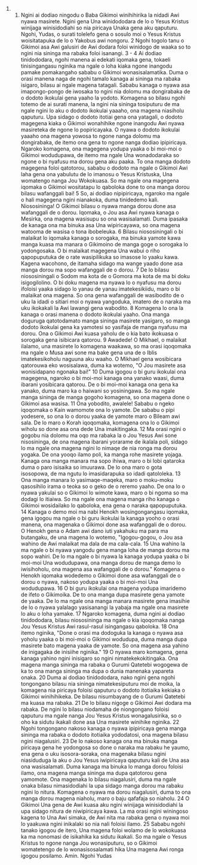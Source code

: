<ol>
  <li>
    <ol>
      <li>Ngini ai dodiao ningodu o Baba Gikimoi winihihirika la nidadi Awi nyawa masirete. Ngini gena Una winidododara de lo o Yesus Kristus winijaga winisidodiahi so nia piricaya Unaka gena aku qaputuru. Ngohi, Yudas, o surati tolelefo gena o sosulo moi o Yesus Kristus woisitatapuka de lo o Yakobus awi nongoru.  2 Ngohi togolo tanu o Gikimoi asa Awi galusiri de Awi dodara foloi winidogo de waaka so to ngini nia sininga ma rabaka foloi isanangi.  3 -  4 Ai dodiao tinidododara, ngohi manena ai edekati iqomaka gena, tokaeli tinisingangasu nginika ma ngale o loha kiaka ngone inangodu pamake pomakangaho sababu o Gikimoi wonasisalamatika. Duma o orasi manena naga de ngohi tamalo kanaga ai sininga ma rabaka isigaro, bilasu ai ngale magena tatagali. Sababu kanaga o nyawa asa imapongo-pongo de iwosaka to ngini nia dolomu ma dongirabaka de o dodoto ikokulai gena yaaho la yodoto. Komagena so bilasu ngohi totemo de ai surati manena, la ngini nia sininga tosiputuru de ma ngale ngini lo aku o dodoto ikokulai yaaaho, ona magena niasiholu qaputuru. Upa sidago o dodoto itotiai gena ona yatagali, o dodoto magegena kiaka o Gikimoi wonahihike ngone inangodu Awi nyawa masireteka de ngone lo popiricayaka. O nyawa o dodoto ikokulai yaaaho ona magena yowosa to ngone nanga dolomu ma dongirabaka, de itemo ona gena to ngone nanga dodiao ipipiricaya. Ngaroko komagena, ona magegena yodupa yaaka o bi moi-moi o Gikimoi wodudupawa, de itemo ma ngale Una wonadodaraka so ngone o bi nyafusu ma dorou gena aku paaka. To ona manga dodoto magegena foloi qatotorou, sababu o dodoto ma ngale o Gikimoi Awi laha gena ona yabulutu de lo imanosu o Yesus Kristuska, Una womatengo nanga Jou Wokokuasa. So ma ngale ona magegena iqomaka o Gikimoi wositatapu lo qaboloka done to ona manga dorou bilasu wafanggali bai!  5 So, ai dodiao nipipiricaya, ngaroko ma ngale o hali magegena ngini nianakoka, duma tinidedemo kali. Niososininga! O Gikimoi bilasu o nyawa manga dorou done asa wafanggali de o dorou. Iqomaka, o Jou asa Awi nyawa kanaga o Mesirka, ona magena wasisupu so ona wasisalamati. Duma ipasaka de kanaga ona ma binuka asa Una wipiricayawa, so ona magena watooma de wasisa o tona ibobeleuka.  6 Bilasu niososiningali o bi malaikat lo iqomaka kanaga o sorogaka, ma binuka yamote kawa manga kuasa ma manara o Gikimoino de manga goge o sorogaka lo yodongosaka. O bi malaikat magegena Una wabui o riho qapopuputuka de o rate wasipilikuka so imasose lo yaaku kawa. Kagena wacohono, de itamaha sidago ma wange yaado done asa manga dorou ma sopo wafanggali de o dorou.  7 De lo bilasu niososiningali o Sodom ma kota de o Gomora ma kota de ma bi doku isigogilolino. O bi doku magena ma nyawa lo o nyafusu ma dorou ifoloisi yaaka sidago lo yanau de yanau imatekesikiidu, maro o bi malaikat ona magena. So ona gena wafanggali de wasibodito de o uku la idadi o sitiari moi o nyawa yangoduka, imatero de o naraka ma uku ikokakali la Awi lawangi gena wabodito.  8 Komagena lo ona la kanaga o orasi manena o dodoto ikokulai yaaho. Ona manga doguruga qatotodamato manga sininga masirete yasigaro, so manga dodoto ikokulai gena ka yamotesi so yasifaja de manga nyafusu ma dorou. Ona o Gikimoi Awi kuasa yaholu de o kia bato ikokuasa o sorogaka gena isibicara qatorou.  9 Awadede! O Mikhael, o malaikat ilalamo, una masirete lo komagena waakawa, so ma orasi iqoqomaka ma ngale o Musa awi sone ma bake gena una de o Iblis imatekesikoholu naguuna aku waaho. O Mikhael gena wosibicara qatorouwa eko wosisalawa, duma ka wotemo, "O Jou masirete asa wonisidapano ngonaka bai!"  10 Duma igogou o bi guru ikokulai ona magegena, ngaroko o bi moi-moi kanaga ona yanako waasi, duma ibarani yosibicara qatorou. De o bi moi-moi kanaga ona gena ka yanako, duma maro ka o haiwani so yosiningawa. So ma ngale manga sininga de manga gogoho komagena, so ona magena done o Gikimoi asa wasisa.  11 Ona yobodito, awalele! Sababu o ngeko iqoqomaka o Kain wamomote ona lo yamote. De sababu o pipi yodesere, so ona lo o dorou yaaka de yamote maro o Bileam awi sala. De lo maro o Korah iqoqomaka, komagena ona lo o Gikimoi wiholu so done asa ona dede Una imakitingaka.  12 Ma orasi ngini o gogobu nia dolomu ma oqo ma rabaka la o Jou Yesus Awi sone nisosininga, de ona magena ibarani yorarame de ikalala poli, sidago lo ma ngale ona magena ngini lo nimaqe de nia ronga ma dorou yogaka. De ona yooqo ilamo poli, ka manga rohe masirete yojaga. Kanaga ona manga manara ma sopo ihiwa, maro o bi lobi qataroka duma o paro isisaika so imuurawa. De lo ona maro o gota isosopowa, de ma ngutu lo imasidarapuka so idadi qatololeka.  13 Ona manga manara lo yasimaqe-maqeka, maro o moku-moku qasosihilo irama o teoka so o geko de o reremo yaaho. De ona lo o nyawa yakulai so o Gikimoi lo wimote kawa, maro o bi ngoma so ma dodagi lo itiaiwa. So ma ngale ona magena manga riho kanaga o Gikimoi wosidailako lo qaboloka, ena gena o naraka qapopuputuka.  14 Kanaga o demo moi ma nabi Henokh wosingongangasu iqomaka, gena igogou ma ngale o bi guru ikokulai la kanaga yooho o orasi manena, ona magenaka o Gikimoi done asa wafanggali de o dorou. O Henokh gena o Adam awi dano iuti yakahuku ma para ma butangaku, de una magena lo wotemo, "Igogou-gogou, o Jou asa wahino de Awi malaikat ma dala de ma cala-cala.  15 Una wahino la ma ngale o bi nyawa yangodu gena manga loha de manga dorou ma sopo wahiri. De lo ma ngale o bi nyawa la kanaga yodupa yaaka o bi moi-moi Una wodudupawa, ona manga dorou de manga demo lo iwisihoholu, ona magena asa wafanggali de o dorou." Komagena o Henokh iqomaka wodedemo o Gikimoi done asa wafanggali de o dorou o nyawa, nakoso yodupa yaaka o bi moi-moi Una wodudupawa.  16 O bi guru ikokulai ona magena yodupa imaridemo de ifeto o Gikimoika. De to ona manga dupa masirete gena yamote de yaaka. De lo ma ngale ona manga manara masirete gena imasihie de lo o nyawa yalalago yasisanangi la yabaja ma ngale ona masirete lo aku o loha yamake.  17 Ngaroko komagena, duma ngini ai dodiao tinidododara, bilasu niososininga ma ngale o kia iqoqomaka nanga Jou Yesus Kristus Awi rasul-rasul isingangasu qaboloka.  18 Ona itemo nginika, "Done o orasi ma dodoguka la kanaga o nyawa asa yoholu yaaka o bi moi-moi o Gikimoi wodudupa, duma manga dupa masirete bato magena yaaka de yamote. So ona magena asa yahino de inigagaka de inisiihe nginika."  19 O nyawa maro komagena, gena kanaga yahino ngini inisigaro so ngini nimatekekokitingaka. Ona magena manga sininga ma rabaka o Gurumi Qatetebi wogogewa de ka to ona manga sininga ma dupa o dunia manenaka yapareta onaka.  20 Duma ai dodiao tinidododara, nako ngini gena ngohi tongongano bilasu nia sininga nimatekesiputuru moi de moika, la komagena nia piricaya foloisi qaputuru o dodoto itotiaika kekiaka o Gikimoi winihihikeka. De bilasu nisumbayang de o Gurumi Qatetebi ma kuasa ma rabaka.  21 De lo bilasu nigoge o Gikimoi Awi dodara ma rabaka. De ngini lo bilasu niodamaha de niongongano foloisi qaputuru ma ngale nanga Jou Yesus Kristus wonagalusirika, so o oho ka sidutu ikakali done asa Una masirete winihike nginika.  22 Ngohi tongongano nakoso kanaga o nyawa ipipiricaya gena manga sininga ma rabaka o dodoto itotiaika yododatosi, ona magena bilasu ngini niagalusiri.  23 De lo nakoso kanaga ona ma binuka manga piricaya gena he yodongosa so done o naraka ma rabaku he yaumo, ena gena o uku isosora-soraka, ona magenaka bilasu ngini niasiduduga la aku o Jou Yesus iwipiricaya qaputuru kali de Una asa ona wasisalamati. Duma kanaga ma binuka lo manga dorou foloisi ilamo, ona magena manga sininga ma dupa qatotorou gena yamomote. Ona magenaka lo bilasu niagalusiri, duma ma ngale onaka bilasu nimasidodiahi la upa sidago manga dorou ma rabaku ngini lo nitura. Komagena o nyawa ma dorou niagalusiri, duma to ona manga dorou magena niaholu, maro o baju qafafaja so niaholu.  24 O Gikimoi Una gena de Awi kuasa aku ngini winijaga winisidodiahi la upa sidago nitura de niwipiricaya kawa. La ma orasi ngini winingoso kagena to Una Awi simaka, de Awi nita ma rabaka gena o nyawa moi lo yaakuwa ngini inikalaki so nia nali foloisi ilamo.  25 Sababu ngohi tanako igogou de itero, Una magena foloi wolamo de lo wokokuasa ka ma nonomasi de isikahika ka sidutu ikakali. So ma ngale o Yesus Kristus to ngone nanga Jou wonasiputuru, so o Gikimoi womatetengo de lo wonasisosalamati hika Una magena Awi ronga igogou posilamo. Amin. Ngohi Yudas</li>
    </ol>
  </li>
</ol>